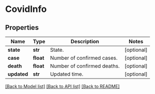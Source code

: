 # CovidInfo

## Properties
Name | Type | Description | Notes
------------ | ------------- | ------------- | -------------
**state** | **str** | State. | [optional] 
**case** | **float** | Number of confirmed cases. | [optional] 
**death** | **float** | Number of confirmed deaths. | [optional] 
**updated** | **str** | Updated time. | [optional] 

[[Back to Model list]](../README.md#documentation-for-models) [[Back to API list]](../README.md#documentation-for-api-endpoints) [[Back to README]](../README.md)


